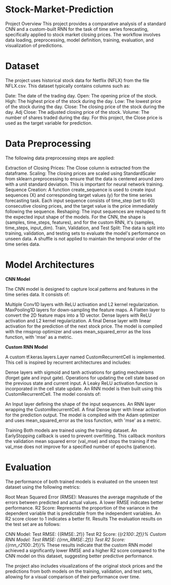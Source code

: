 # Stock-Market-Prediction

Project Overview
This project provides a comparative analysis of a standard CNN and a custom-built RNN for the task of time series forecasting, specifically applied to stock market closing prices. The workflow involves data loading, preprocessing, model definition, training, evaluation, and visualization of predictions.

# **Dataset**
The project uses historical stock data for Netflix (NFLX) from the file NFLX.csv. This dataset typically contains columns such as:

Date: The date of the trading day.
Open: The opening price of the stock.
High: The highest price of the stock during the day.
Low: The lowest price of the stock during the day.
Close: The closing price of the stock during the day.
Adj Close: The adjusted closing price of the stock.
Volume: The number of shares traded during the day.
For this project, the Close price is used as the target variable for prediction.

# **Data Preprocessing**
The following data preprocessing steps are applied:

Extraction of Closing Prices: The Close column is extracted from the dataframe.
Scaling: The closing prices are scaled using StandardScaler from sklearn.preprocessing to ensure that the data is centered around zero with a unit standard deviation. This is important for neural network training.
Sequence Creation: A function create_sequence is used to create input sequences (X) and corresponding target values (y) for the time series forecasting task. Each input sequence consists of time_step (set to 60) consecutive closing prices, and the target value is the price immediately following the sequence.
Reshaping: The input sequences are reshaped to fit the expected input shape of the models. For the CNN, the shape is (samples, time_steps, features), and for the custom RNN, it's (samples, time_steps, input_dim).
Train, Validation, and Test Split: The data is split into training, validation, and testing sets to evaluate the model's performance on unseen data. A shuffle is not applied to maintain the temporal order of the time series data.
# **Model Architectures**
**CNN Model**

The CNN model is designed to capture local patterns and features in the time series data. It consists of:

Multiple Conv1D layers with ReLU activation and L2 kernel regularization.
MaxPooling1D layers for down-sampling the feature maps.
A Flatten layer to convert the 2D feature maps into a 1D vector.
Dense layers with ReLU activation and L2 kernel regularization.
A final Dense layer with linear activation for the prediction of the next stock price.
The model is compiled with the rmsprop optimizer and uses mean_squared_error as the loss function, with 'mse' as a metric.

**Custom RNN Model**

A custom tf.keras.layers.Layer named CustomRecurrentCell is implemented. This cell is inspired by recurrent architectures and includes:

Dense layers with sigmoid and tanh activations for gating mechanisms (forget gate and input gate).
Operations for updating the cell state based on the previous state and current input.
A Leaky ReLU activation function is incorporated in the cell state update.
An RNN model is then built using this CustomRecurrentCell. The model consists of:

An Input layer defining the shape of the input sequences.
An RNN layer wrapping the CustomRecurrentCell.
A final Dense layer with linear activation for the prediction output.
The model is compiled with the Adam optimizer and uses mean_squared_error as the loss function, with 'mse' as a metric.

Training
Both models are trained using the training dataset. An EarlyStopping callback is used to prevent overfitting. This callback monitors the validation mean squared error (val_mse) and stops the training if the val_mse does not improve for a specified number of epochs (patience).

# **Evaluation**
The performance of both trained models is evaluated on the unseen test dataset using the following metrics:

Root Mean Squared Error (RMSE): Measures the average magnitude of the errors between predicted and actual values. A lower RMSE indicates better performance.
R2 Score: Represents the proportion of the variance in the dependent variable that is predictable from the independent variables. An R2 score closer to 1 indicates a better fit.
Results
The evaluation results on the test set are as follows:

CNN Model:
Test RMSE: {{RMSE:.2f}}
Test R2 Score: {{r2*100:.2f}}%
Custom RNN Model:
Test RMSE: {{rnn_RMSE:.2f}}
Test R2 Score: {{rnn_r2*100:.2f}}%
These results indicate that the custom RNN model achieved a significantly lower RMSE and a higher R2 score compared to the CNN model on this dataset, suggesting better predictive performance.

The project also includes visualizations of the original stock prices and the predictions from both models on the training, validation, and test sets, allowing for a visual comparison of their performance over time.
